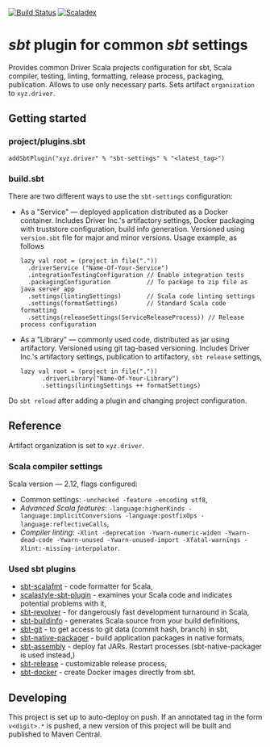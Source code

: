 [![Build Status](https://travis-ci.org/drivergroup/sbt-settings.svg?branch=master)](https://travis-ci.org/drivergroup/sbt-settings)
[![Scaladex](https://index.scala-lang.org/drivergroup/sbt-settings/latest.svg)](https://index.scala-lang.org/drivergroup/sbt-settings)

# _sbt_ plugin for common _sbt_ settings
Provides common Driver Scala projects configuration for sbt, Scala compiler, testing, linting, formatting, release process, packaging, publication. Allows to use only necessary parts. Sets artifact `organization` to `xyz.driver`.

## Getting started

### project/plugins.sbt

    addSbtPlugin("xyz.driver" % "sbt-settings" % "<latest_tag>")

### build.sbt

There are two different ways to use the `sbt-settings` configuration:

  * As a "Service" — deployed application distributed as a Docker container. Includes Driver Inc.'s artifactory settings, Docker packaging with truststore configuration, build info generation. Versioned using `version.sbt` file for major and minor versions. Usage example, as follows

	```
	lazy val root = (project in file("."))
	  .driverService ("Name-Of-Your-Service")
	  .integrationTestingConfiguration // Enable integration tests
	  .packagingConfiguration          // To package to zip file as java server app
	  .settings(lintingSettings)       // Scala code linting settings
	  .settings(formatSettings)        // Standard Scala code formatting
	  .settings(releaseSettings(ServiceReleaseProcess)) // Release process configuration
	```

  * As a "Library" — commonly used code, distributed as jar using artifactory. Versioned using git tag-based versioning. Includes Driver Inc.'s artifactory settings, publication to artifactory, `sbt release` settings,

  	```
  	lazy val root = (project in file("."))
          .driverLibrary("Name-Of-Your-Library")
          .settings(lintingSettings ++ formatSettings)
    ```

Do `sbt reload` after adding a plugin and changing project configuration.

## Reference

Artifact organization is set to `xyz.driver`.

### Scala compiler settings
Scala version — 2.12, flags configured:

 - Common settings: `-unchecked -feature -encoding utf8`,
 - _Advanced Scala features_: `-language:higherKinds -language:implicitConversions -language:postfixOps -language:reflectiveCalls`,
 - _Compiler linting_: `-Xlint -deprecation -Ywarn-numeric-widen -Ywarn-dead-code -Ywarn-unused -Ywarn-unused-import -Xfatal-warnings -Xlint:-missing-interpolator`.

### Used sbt plugins

 - [sbt-scalafmt](https://olafurpg.github.io/scalafmt/) - code formatter for Scala,
 - [scalastyle-sbt-plugin](https://github.com/scalastyle) - examines your Scala code and indicates potential problems with it,
 - [sbt-revolver](https://github.com/spray/sbt-revolver) - for dangerously fast development turnaround in Scala,
 - [sbt-buildinfo](https://github.com/sbt/sbt-buildinfo) - generates Scala source from your build definitions,
 - [sbt-git](https://github.com/sbt/sbt-git) - to get access to git data (commit hash, branch) in sbt,
 - [sbt-native-packager](https://github.com/sbt/sbt-native-packager) - build application packages in native formats,
 - [sbt-assembly](https://github.com/sbt/sbt-assembly) - deploy fat JARs. Restart processes (sbt-native-packager is used instead,)
 - [sbt-release](https://github.com/sbt/sbt-release) - customizable release process,
 - [sbt-docker](https://github.com/marcuslonnberg/sbt-docker) - create Docker images directly from sbt.

## Developing
This project is set up to auto-deploy on push. If an annotated tag in
the form `v<digit>.*` is pushed, a new version of this project will be
built and published to Maven Central.
